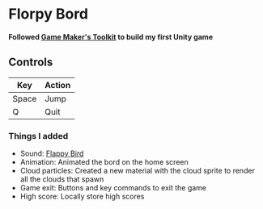 # Florpy Bord
#### Followed [Game Maker's Toolkit](https://www.youtube.com/watch?v=XtQMytORBmM) to build my first Unity game

## Controls
|  Key  | Action |
|-------|--------|
| Space |  Jump  |
|   Q   |  Quit |

### Things I added
- Sound: [Flappy Bird](https://www.101soundboards.com/boards/10178-flappy-bird-sounds)
- Animation: Animated the bord on the home screen
- Cloud particles: Created a new material with the cloud sprite to render all the clouds that spawn
- Game exit: Buttons and key commands to exit the game
- High score: Locally store high scores